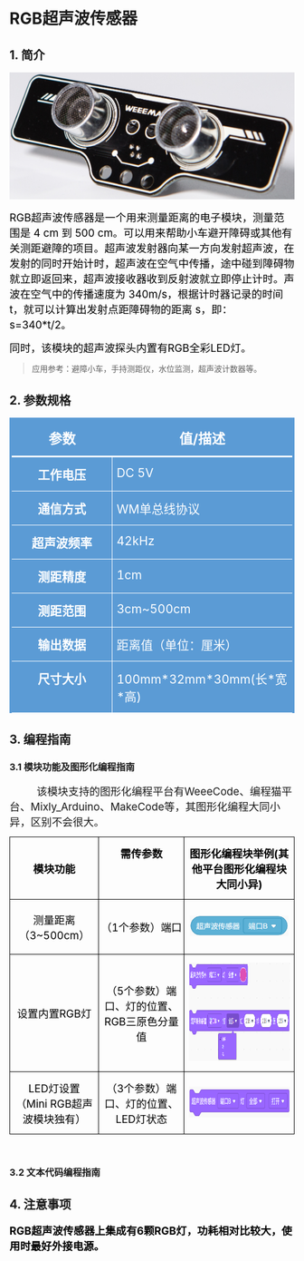 
<div class="text-center">
<h1 class="text-center">RGB超声波传感器</h1>
</div>

## 1. 简介

<div align=center>
<img src="docs/electronic_modules/rj11/rgb_ultrasonic_sensor/rgb_ultrasonic_sensor.png">
</div>

<html><body>
<p class=MsoNormal  style='text-align:left'><span
  lang=ZH-CN style='font-size:14.0pt;color:windowtext'>RGB超声波传感器是一个用来测量距离的电子模块，测量范围是 4 cm 到 500 cm。可以用来帮助小车避开障碍或其他有关测距避障的项目。超声波发射器向某一方向发射超声波，在发射的同时开始计时，超声波在空气中传播，途中碰到障碍物就立即返回来，超声波接收器收到反射波就立即停止计时。声波在空气中的传播速度为 340m/s，根据计时器记录的时间 t，就可以计算出发射点距障碍物的距离 s，即：s=340*t/2。</span></p>
  <p class=MsoNormal  style='text-align:left'><span
  lang=ZH-CN style='font-size:14.0pt;color:windowtext'>同时，该模块的超声波探头内置有RGB全彩LED灯。</span></p>
</body></html>

>  应用参考：避障小车，手持测距仪，水位监测，超声波计数器等。

## 2. 参数规格

<div align=center>

<table class=MsoTable15List5DarkAccent5 border=1 cellspacing=0 cellpadding=0
 style='border-collapse:collapse;border:none'>
 <tr>
  <td width=277 valign=top style='width:207.4pt;border-top:solid #5B9BD5 3.0pt;
  border-left:solid #5B9BD5 3.0pt;border-bottom:solid white 2.25pt;border-right:
  none;background:#5B9BD5;padding:0in 5.4pt 0in 5.4pt'>
  <p class=MsoNormal align=center style='text-align:center'><b><span
  lang=ZH-CN style='font-size:18.0pt;font-family:等线;color:white'>参数</span></b></p>
  </td>
  <td width=333 valign=top style='width:250.1pt;border-top:solid #5B9BD5 3.0pt;
  border-left:none;border-bottom:solid white 2.25pt;border-right:solid #5B9BD5 3.0pt;
  background:#5B9BD5;padding:0in 5.4pt 0in 5.4pt'>
  <p class=MsoNormal align=center style='text-align:center'><b><span
  lang=ZH-CN style='font-size:18.0pt;font-family:等线;color:white'>值</span></b><b><span
  style='font-size:18.0pt;color:white'>/</span></b><b><span lang=ZH-CN
  style='font-size:18.0pt;font-family:等线;color:white'>描述</span></b></p>
  </td>
 </tr>
 <tr style='height:17.1pt'>
  <td width=277 valign=top style='width:207.4pt;border-top:none;border-left:
  solid #5B9BD5 3.0pt;border-bottom:solid white 1.0pt;border-right:solid white 1.0pt;
  background:#5B9BD5;padding:0in 5.4pt 0in 5.4pt;height:17.1pt'>
  <p class=MsoNormal align=center style='text-align:center'><b><span
  lang=ZH-CN style='font-size:16.0pt;font-family:等线;color:white'>工作电压</span></b></p>
  </td>
  <td width=333 valign=top style='width:250.1pt;border-top:none;border-left:
  none;border-bottom:solid white 1.0pt;border-right:solid #5B9BD5 3.0pt;
  background:#5B9BD5;padding:0in 5.4pt 0in 5.4pt;height:17.1pt'>
  <p class=MsoNormal><span style='font-size:16.0pt;color:white'>DC 5V</span></p>
  </td>
 </tr>
 <tr>
  <td width=277 valign=top style='width:207.4pt;border-top:none;border-left:
  solid #5B9BD5 3.0pt;border-bottom:none;border-right:solid white 1.0pt;
  background:#5B9BD5;padding:0in 5.4pt 0in 5.4pt'>
  <p class=MsoNormal align=center style='text-align:center'><b><span
  lang=ZH-CN style='font-size:16.0pt;font-family:等线;color:white'>通信方式</span></b></p>
  </td>
  <td width=333 valign=top style='width:250.1pt;border:none;border-right:solid #5B9BD5 3.0pt;
  background:#5B9BD5;padding:0in 5.4pt 0in 5.4pt'>
  <p class=MsoNormal><span style='font-size:16.0pt;color:white'>WM</span><span
  lang=ZH-CN style='font-size:16.0pt;font-family:等线;color:white'>单总线协议</span></p>
  </td>
 </tr>
 <tr>
  <td width=277 valign=top style='width:207.4pt;border:solid white 1.0pt;
  border-left:solid #5B9BD5 3.0pt;background:#5B9BD5;padding:0in 5.4pt 0in 5.4pt'>
  <p class=MsoNormal align=center style='text-align:center'><b><span
  lang=ZH-CN style='font-size:16.0pt;font-family:等线;color:white'>超声波频率</span></b></p>
  </td>
  <td width=333 valign=top style='width:250.1pt;border-top:solid white 1.0pt;
  border-left:none;border-bottom:solid white 1.0pt;border-right:solid #5B9BD5 3.0pt;
  background:#5B9BD5;padding:0in 5.4pt 0in 5.4pt'>
  <p class=MsoNormal><span style='font-size:16.0pt;color:white'>42kHz</span></p>
  </td>
 </tr>
 <tr>
  <td width=277 valign=top style='width:207.4pt;border-top:none;border-left:
  solid #5B9BD5 3.0pt;border-bottom:none;border-right:solid white 1.0pt;
  background:#5B9BD5;padding:0in 5.4pt 0in 5.4pt'>
  <p class=MsoNormal align=center style='text-align:center'><b><span
  lang=ZH-CN style='font-size:16.0pt;font-family:等线;color:white'>测距精度</span></b></p>
  </td>
  <td width=333 valign=top style='width:250.1pt;border:none;border-right:solid #5B9BD5 3.0pt;
  background:#5B9BD5;padding:0in 5.4pt 0in 5.4pt'>
  <p class=MsoNormal><span style='font-size:16.0pt;color:white'>1cm</span></p>
  </td>
 </tr>
 <tr>
  <td width=277 valign=top style='width:207.4pt;border:solid white 1.0pt;
  border-left:solid #5B9BD5 3.0pt;background:#5B9BD5;padding:0in 5.4pt 0in 5.4pt'>
  <p class=MsoNormal align=center style='text-align:center'><b><span
  lang=ZH-CN style='font-size:16.0pt;font-family:等线;color:white'>测距范围</span></b></p>
  </td>
  <td width=333 valign=top style='width:250.1pt;border-top:solid white 1.0pt;
  border-left:none;border-bottom:solid white 1.0pt;border-right:solid #5B9BD5 3.0pt;
  background:#5B9BD5;padding:0in 5.4pt 0in 5.4pt'>
  <p class=MsoNormal><span style='font-size:16.0pt;color:white'>3cm~500cm</span></p>
  </td>
 </tr>
 <tr>
  <td width=277 valign=top style='width:207.4pt;border-top:none;border-left:
  solid #5B9BD5 3.0pt;border-bottom:none;border-right:solid white 1.0pt;
  background:#5B9BD5;padding:0in 5.4pt 0in 5.4pt'>
  <p class=MsoNormal align=center style='text-align:center'><b><span
  lang=ZH-CN style='font-size:16.0pt;font-family:等线;color:white'>输出数据</span></b></p>
  </td>
  <td width=333 valign=top style='width:250.1pt;border:none;border-right:solid #5B9BD5 3.0pt;
  background:#5B9BD5;padding:0in 5.4pt 0in 5.4pt'>
  <p class=MsoNormal><span lang=ZH-CN style='font-size:16.0pt;font-family:等线;
  color:white'>距离值（单位：厘米）</span></p>
  </td>
 </tr>
 <tr>
  <td width=277 valign=top style='width:207.4pt;border:solid white 1.0pt;
  border-left:solid #5B9BD5 3.0pt;background:#5B9BD5;padding:0in 5.4pt 0in 5.4pt'>
  <p class=MsoNormal align=center style='text-align:center'><b><span
  lang=ZH-CN style='font-size:16.0pt;font-family:等线;color:white'>尺寸大小</span></b></p>
  </td>
  <td width=333 valign=top style='width:250.1pt;border-top:solid white 1.0pt;
  border-left:none;border-bottom:solid white 1.0pt;border-right:solid #5B9BD5 3.0pt;
  background:#5B9BD5;padding:0in 5.4pt 0in 5.4pt'>
  <p class=MsoNormal><span style='font-size:16.0pt;color:white'>100mm*32mm*30mm(</span><span
  lang=ZH-CN style='font-size:16.0pt;font-family:等线;color:white'>长</span><span
  style='font-size:16.0pt;color:white'>*</span><span lang=ZH-CN
  style='font-size:16.0pt;font-family:等线;color:white'>宽</span><span
  style='font-size:16.0pt;color:white'>*</span><span lang=ZH-CN
  style='font-size:16.0pt;font-family:等线;color:white'>高</span><span
  style='font-size:16.0pt;color:white'>)</span></p>
  </td>
 </tr>
</table>

</div>

## 3. 编程指南
### 3.1 模块功能及图形化编程指南

<div class=WordSection1>


<p class=MsoNormal style='text-indent:.5in'><span lang=ZH-CN style='font-size:
14.0pt;font-family:等线'>该模块支持的图形化编程平台有</span><span style='font-size:14.0pt'>WeeeCode</span><span
lang=ZH-CN style='font-size:14.0pt;font-family:等线'>、编程猫平台、</span><span
style='font-size:14.0pt'>Mixly_Arduino</span><span lang=ZH-CN style='font-size:
14.0pt;font-family:等线'>、</span><span style='font-size:14.0pt'>MakeCode</span><span
lang=ZH-CN style='font-size:14.0pt;font-family:等线'>等，其图形化编程大同小异，区别不会很大。</span></p>

<div>

<div align=center>

<table class=MsoNormalTable border=0 cellspacing=0 cellpadding=0
 style='border-collapse:collapse'>
 <tr>
  <td width=176 style='width:131.9pt;border:solid windowtext 1.0pt;padding:
  0in 5.4pt 0in 5.4pt'>
  <p class=MsoNormal align=center style='text-align:center'><b><span
  lang=ZH-CN style='font-size:14.0pt;font-family:等线;color:windowtext'>模块功能</span></b></p>
  </td>
  <td width=371 valign=top style='width:278.45pt;border:solid windowtext 1.0pt;
  border-left:none;padding:0in 0in 0in 0in'>
  <p class=MsoNormal align=center style='text-align:center'><b><span
  lang=ZH-CN style='font-size:14.0pt;font-family:等线;color:windowtext'>需传参数</span></b></p>
  </td>
  <td width=482 style='width:361.8pt;border:solid windowtext 1.0pt;border-left:
  none;padding:0in 5.4pt 0in 5.4pt'>
  <p class=MsoNormal align=center style='text-align:center'><b><span
  lang=ZH-CN style='font-size:14.0pt;font-family:等线;color:windowtext'>图形化编程块举例</span></b><b><span
  style='font-size:14.0pt;color:windowtext'>(</span></b><b><span lang=ZH-CN
  style='font-size:14.0pt;font-family:等线;color:windowtext'>其他平台图形化编程块大同小异</span></b><b><span
  style='font-size:14.0pt;color:windowtext'>)</span></b></p>
  </td>
 </tr>
 <tr style='height:1.0in'>
  <td width=176 style='width:131.9pt;border:solid windowtext 1.0pt;border-top:
  none;padding:0in 5.4pt 0in 5.4pt;height:1.0in'>
  <p class=MsoNormal align=center style='text-align:center'><span lang=ZH-CN
  style='font-size:14.0pt;font-family:等线;color:windowtext'>测量距离（</span><span
  style='font-size:14.0pt;color:windowtext'>3~500cm</span><span lang=ZH-CN
  style='font-size:14.0pt;font-family:等线;color:windowtext'>）</span></p>
  </td>
  <td width=371 style='width:278.45pt;border-top:none;border-left:none;
  border-bottom:solid windowtext 1.0pt;border-right:solid windowtext 1.0pt;
  padding:0in 0in 0in 0in;height:1.0in'>
  <p class=MsoNormal align=center style='text-align:center'><span lang=ZH-CN
  style='font-size:14.0pt;font-family:等线;color:windowtext'>（</span><span
  style='font-size:14.0pt;color:windowtext'>1</span><span lang=ZH-CN
  style='font-size:14.0pt;font-family:等线;color:windowtext'>个参数）端口</span></p>
  </td>
  <td width=482 style='width:361.8pt;border-top:none;border-left:none;
  border-bottom:solid windowtext 1.0pt;border-right:solid windowtext 1.0pt;
  padding:0in 5.4pt 0in 5.4pt;height:1.0in'>
  <p class=MsoNormal align=center style='text-align:center'><span
  style='color:windowtext'><img width=174 height=36
  src="docs/electronic_modules/rj11/rgb_ultrasonic_sensor/P1.png"></span></p>
  </td>
 </tr>
 <tr style='height:1.0in'>
  <td width=176 style='width:131.9pt;border:solid windowtext 1.0pt;border-top:
  none;padding:0in 5.4pt 0in 5.4pt;height:1.0in'>
  <p class=MsoNormal align=center style='text-align:center'><span lang=ZH-CN
  style='font-size:14.0pt;font-family:等线;color:windowtext'>设置内置</span><span
  style='font-size:14.0pt;color:windowtext'>RGB</span><span lang=ZH-CN
  style='font-size:14.0pt;font-family:等线;color:windowtext'>灯</span></p>
  </td>
  <td width=371 style='width:278.45pt;border-top:none;border-left:none;
  border-bottom:solid windowtext 1.0pt;border-right:solid windowtext 1.0pt;
  padding:0in 0in 0in 0in;height:1.0in'>
  <p class=MsoNormal align=center style='text-align:center'><span lang=ZH-CN
  style='font-size:14.0pt;font-family:等线;color:windowtext'>（</span><span
  style='font-size:14.0pt;color:windowtext'>5</span><span lang=ZH-CN
  style='font-size:14.0pt;font-family:等线;color:windowtext'>个参数）端口、灯的位置、</span><span
  style='font-size:14.0pt;color:windowtext'>RGB</span><span lang=ZH-CN
  style='font-size:14.0pt;font-family:等线;color:windowtext'>三原色分量值</span></p>
  </td>
  <td width=482 valign=top style='width:361.8pt;border-top:none;border-left:
  none;border-bottom:solid windowtext 1.0pt;border-right:solid windowtext 1.0pt;
  padding:0in 5.4pt 0in 5.4pt;height:1.0in'>
  <p class=MsoNormal align=center style='text-align:center'><b><span
  style='font-size:14.0pt;color:windowtext'><img width=468 height=173
  src="docs/electronic_modules/rj11/rgb_ultrasonic_sensor/P2.png"></span></b></p>
  </td>
 </tr>
 <tr style='height:1.0in'>
  <td width=176 style='width:131.9pt;border:solid windowtext 1.0pt;border-top:
  none;padding:0in 5.4pt 0in 5.4pt;height:1.0in'>
  <p class=MsoNormal align=center style='text-align:center'><span
  style='font-size:14.0pt;color:windowtext'>LED</span><span lang=ZH-CN
  style='font-size:14.0pt;font-family:等线;color:windowtext'>灯设置（</span><span
  style='font-size:14.0pt;color:windowtext'>Mini RGB</span><span lang=ZH-CN
  style='font-size:14.0pt;font-family:等线;color:windowtext'>超声波模块独有）</span></p>
  </td>
  <td width=371 style='width:278.45pt;border-top:none;border-left:none;
  border-bottom:solid windowtext 1.0pt;border-right:solid windowtext 1.0pt;
  padding:0in 0in 0in 0in;height:1.0in'>
  <p class=MsoNormal align=center style='text-align:center'><span lang=ZH-CN
  style='font-size:14.0pt;font-family:等线;color:windowtext'>（</span><span
  style='font-size:14.0pt;color:windowtext'>3</span><span lang=ZH-CN
  style='font-size:14.0pt;font-family:等线;color:windowtext'>个参数）端口、灯的位置、</span><span
  style='font-size:14.0pt;color:windowtext'>LED</span><span lang=ZH-CN
  style='font-size:14.0pt;font-family:等线;color:windowtext'>灯状态</span></p>
  </td>
  <td width=482 style='width:361.8pt;border-top:none;border-left:none;
  border-bottom:solid windowtext 1.0pt;border-right:solid windowtext 1.0pt;
  padding:0in 5.4pt 0in 5.4pt;height:1.0in'>
  <p class=MsoNormal align=center style='text-align:center'><span
  style='color:windowtext'><img width=335 height=54
  src="docs/electronic_modules/rj11/rgb_ultrasonic_sensor/P3.png"></span></p>
  </td>
 </tr>
</table>

</div>

<p class=MsoNormal>&nbsp;</p>

</div>

</div>

### 3.2 文本代码编程指南
## 4. 注意事项

<p class=MsoNormal  style='text-align:left'><span
  lang=ZH-CN style='font-size:14.0pt;color:windowtext'><b>RGB超声波传感器上集成有6颗RGB灯，功耗相对比较大，使用时最好外接电源。</b></span></p>


